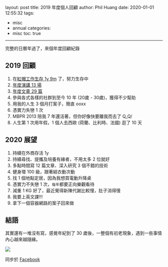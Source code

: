 layout: post
title: 2019 年度個人回顧
author: Phil Huang
date: 2020-01-01 12:55:32
tags:
  - misc
  - annual
categories:
  - misc
toc: true
---
完整的日曆年過了，來個年度回顧紀錄

<!--more-->

## 2019 回顧
1. 在[紅帽工作生存 1y 9m](https://www.linkedin.com/in/phil-huang-09b09895/) 了，努力生存中
2. [年度演講 13 場](https://blog.pichuang.com.tw/record/)
3. [年度文章 29 篇](https://blog.pichuang.com.tw/archives/)
4. 參與各式各樣的社群到至今 10 年 (20歲 - 30歲)，獲得不少幫助
5. 用我的人生 3 個月打案子，簡直 ooxx
6. 憑實力失戀 1 次
7. MBPR 2013 陪我 7 年還活著，但你好像快要離我而去了 Q_Q/
8. 人生第 1 次用年假，1 個人去西歐 (荷蘭、比利時、法國) 逛了 10 天


## 2020 展望
1. 持續在外商存活 1y
2. 持續尋找、提攜及培養有緣者，不用太多 2 位就好
3. 多點時間寫 12 篇文章、深入研究 3 個不錯的技術
4. 健身環 100 級，跟著結衣動次動
5. 找 1 個地點定居，因為我想買電動升降桌
6. 憑實力不失戀 1 次，`每年`都要正向樂觀看待
7. 減重 1 KG 好了，最近覺得新陳代謝比較慢，肚子消得慢
8. 我要上英文課!!!
9. 拿下一個容器網路的案子回來做

## 結語

其實還有一堆沒有寫，感覺年紀到了 30 歲後，一整個有初老現象，遇到一些事情內心越來越隨緣。

![](/images/2019-personal-review.jpg)

同步於 [Facebook](https://www.facebook.com/photo.php?fbid=3135519086463122&set=a.232011546813905&type=3&theater)